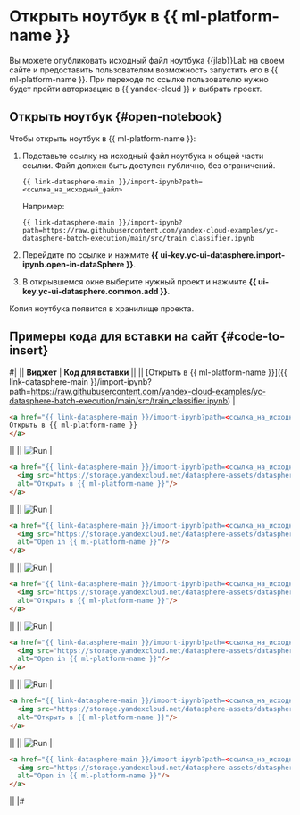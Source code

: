 # Открыть ноутбук в {{ ml-platform-name }}

Вы можете опубликовать исходный файл ноутбука {{jlab}}Lab на своем сайте и предоставить пользователям возможность запустить его в {{ ml-platform-name }}. При переходе по ссылке пользователю нужно будет пройти авторизацию в {{ yandex-cloud }} и выбрать проект.

## Открыть ноутбук {#open-notebook}

Чтобы открыть ноутбук в {{ ml-platform-name }}:

1. Подставьте ссылку на исходный файл ноутбука к общей части ссылки. Файл должен быть доступен публично, без ограничений.

    ```text
    {{ link-datasphere-main }}/import-ipynb?path=<ссылка_на_исходный_файл>
    ```

    Например:

    ```text
    {{ link-datasphere-main }}/import-ipynb?path=https://raw.githubusercontent.com/yandex-cloud-examples/yc-datasphere-batch-execution/main/src/train_classifier.ipynb
    ```

1. Перейдите по ссылке и нажмите **{{ ui-key.yc-ui-datasphere.import-ipynb.open-in-dataSphere }}**.

1. В открывшемся окне выберите нужный проект и нажмите **{{ ui-key.yc-ui-datasphere.common.add }}**.

Копия ноутбука появится в хранилище проекта.

## Примеры кода для вставки на сайт {#code-to-insert}

#|
|| **Виджет** | **Код для вставки** ||
|| [Открыть в {{ ml-platform-name }}]({{ link-datasphere-main }}/import-ipynb?path=https://raw.githubusercontent.com/yandex-cloud-examples/yc-datasphere-batch-execution/main/src/train_classifier.ipynb) |

```html
<a href="{{ link-datasphere-main }}/import-ipynb?path=<ссылка_на_исходный_файл>">
Открыть в {{ ml-platform-name }}
</a>
``` 
||
|| ![Run](../../../_assets/datasphere/open-blue-ru.svg) |

```html
<a href="{{ link-datasphere-main }}/import-ipynb?path=<ссылка_на_исходный_файл>">
  <img src="https://storage.yandexcloud.net/datasphere-assets/datasphere_badge_v1_ru.svg" 
  alt="Открыть в {{ ml-platform-name }}"/>
</a>
```
||
|| ![Run](../../../_assets/datasphere/open-blue-en.svg) |

```html
<a href="{{ link-datasphere-main }}/import-ipynb?path=<ссылка_на_исходный_файл>">
  <img src="https://storage.yandexcloud.net/datasphere-assets/datasphere_badge_v1_en.svg" 
  alt="Open in {{ ml-platform-name }}"/>
</a>
```
||
|| ![Run](../../../_assets/datasphere/open-white-ru.svg) |

```html
<a href="{{ link-datasphere-main }}/import-ipynb?path=<ссылка_на_исходный_файл>">
  <img src="https://storage.yandexcloud.net/datasphere-assets/datasphere_badge_v2_ru.svg" 
  alt="Открыть в {{ ml-platform-name }}"/>
</a>

```
||
|| ![Run](../../../_assets/datasphere/open-white-en.svg) |

```html
<a href="{{ link-datasphere-main }}/import-ipynb?path=<ссылка_на_исходный_файл>">
  <img src="https://storage.yandexcloud.net/datasphere-assets/datasphere_badge_v2_en.svg" 
  alt="Open in {{ ml-platform-name }}"/>
</a>
```
||
|| ![Run](../../../_assets/datasphere/open-black-ru.svg) |

```html
<a href="{{ link-datasphere-main }}/import-ipynb?path=<ссылка_на_исходный_файл>">
  <img src="https://storage.yandexcloud.net/datasphere-assets/datasphere_badge_v3_ru.svg" 
  alt="Открыть в {{ ml-platform-name }}"/>
</a>
```
||
|| ![Run](../../../_assets/datasphere/open-black-en.svg) |

```html
<a href="{{ link-datasphere-main }}/import-ipynb?path=<ссылка_на_исходный_файл>">
  <img src="https://storage.yandexcloud.net/datasphere-assets/datasphere_badge_v3_en.svg" 
  alt="Open in {{ ml-platform-name }}"/>
</a>
```
||
|#